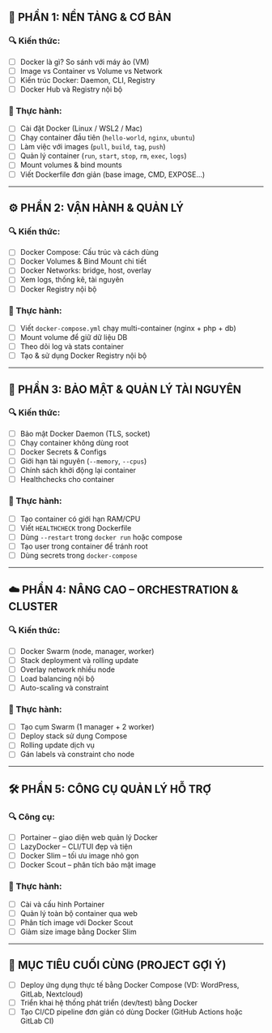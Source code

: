## 🧱 PHẦN 1: NỀN TẢNG & CƠ BẢN

### 🔍 Kiến thức:
- [ ] Docker là gì? So sánh với máy ảo (VM)
- [ ] Image vs Container vs Volume vs Network
- [ ] Kiến trúc Docker: Daemon, CLI, Registry
- [ ] Docker Hub và Registry nội bộ

### 🧪 Thực hành:
- [ ] Cài đặt Docker (Linux / WSL2 / Mac)
- [ ] Chạy container đầu tiên (`hello-world`, `nginx`, `ubuntu`)
- [ ] Làm việc với images (`pull`, `build`, `tag`, `push`)
- [ ] Quản lý container (`run`, `start`, `stop`, `rm`, `exec`, `logs`)
- [ ] Mount volumes & bind mounts
- [ ] Viết Dockerfile đơn giản (base image, CMD, EXPOSE...)

---

## ⚙️ PHẦN 2: VẬN HÀNH & QUẢN LÝ

### 🔍 Kiến thức:
- [ ] Docker Compose: Cấu trúc và cách dùng
- [ ] Docker Volumes & Bind Mount chi tiết
- [ ] Docker Networks: bridge, host, overlay
- [ ] Xem logs, thống kê, tài nguyên
- [ ] Docker Registry nội bộ

### 🧪 Thực hành:
- [ ] Viết `docker-compose.yml` chạy multi-container (nginx + php + db)
- [ ] Mount volume để giữ dữ liệu DB
- [ ] Theo dõi log và stats container
- [ ] Tạo & sử dụng Docker Registry nội bộ

---

## 🔐 PHẦN 3: BẢO MẬT & QUẢN LÝ TÀI NGUYÊN

### 🔍 Kiến thức:
- [ ] Bảo mật Docker Daemon (TLS, socket)
- [ ] Chạy container không dùng root
- [ ] Docker Secrets & Configs
- [ ] Giới hạn tài nguyên (`--memory`, `--cpus`)
- [ ] Chính sách khởi động lại container
- [ ] Healthchecks cho container

### 🧪 Thực hành:
- [ ] Tạo container có giới hạn RAM/CPU
- [ ] Viết `HEALTHCHECK` trong Dockerfile
- [ ] Dùng `--restart` trong `docker run` hoặc compose
- [ ] Tạo user trong container để tránh root
- [ ] Dùng secrets trong `docker-compose`

---

## ☁️ PHẦN 4: NÂNG CAO – ORCHESTRATION & CLUSTER

### 🔍 Kiến thức:
- [ ] Docker Swarm (node, manager, worker)
- [ ] Stack deployment và rolling update
- [ ] Overlay network nhiều node
- [ ] Load balancing nội bộ
- [ ] Auto-scaling và constraint

### 🧪 Thực hành:
- [ ] Tạo cụm Swarm (1 manager + 2 worker)
- [ ] Deploy stack sử dụng Compose
- [ ] Rolling update dịch vụ
- [ ] Gán labels và constraint cho node

---

## 🛠 PHẦN 5: CÔNG CỤ QUẢN LÝ HỖ TRỢ

### 🔍 Công cụ:
- [ ] Portainer – giao diện web quản lý Docker
- [ ] LazyDocker – CLI/TUI đẹp và tiện
- [ ] Docker Slim – tối ưu image nhỏ gọn
- [ ] Docker Scout – phân tích bảo mật image

### 🧪 Thực hành:
- [ ] Cài và cấu hình Portainer
- [ ] Quản lý toàn bộ container qua web
- [ ] Phân tích image với Docker Scout
- [ ] Giảm size image bằng Docker Slim

---

## 🎯 MỤC TIÊU CUỐI CÙNG (PROJECT GỢI Ý)
- [ ] Deploy ứng dụng thực tế bằng Docker Compose (VD: WordPress, GitLab, Nextcloud)
- [ ] Triển khai hệ thống phát triển (dev/test) bằng Docker
- [ ] Tạo CI/CD pipeline đơn giản có dùng Docker (GitHub Actions hoặc GitLab CI)
